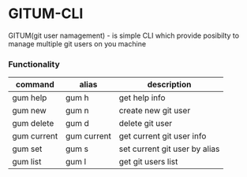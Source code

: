 # GITUM-CLI

GITUM(git user namagement) - is simple CLI which provide posibilty to manage multiple git users on you machine

### Functionality


| command | alias | description |
| ------ | ------ | ------ |
| gum help | gum h | get help info |
| gum new **<userName>** **<userEmail>** **<alias>** | gum n **<userName>** **<userEmail>** **<alias>**  | create new git user  |
| gum delete **<alias>** | gum d **<alias>**  | delete git user  |
| gum current | gum current  | get current git user info  |
| gum set **<alias>**| gum s **<alias>**  | set current git user by alias  |
| gum list | gum l | get git users list  |
